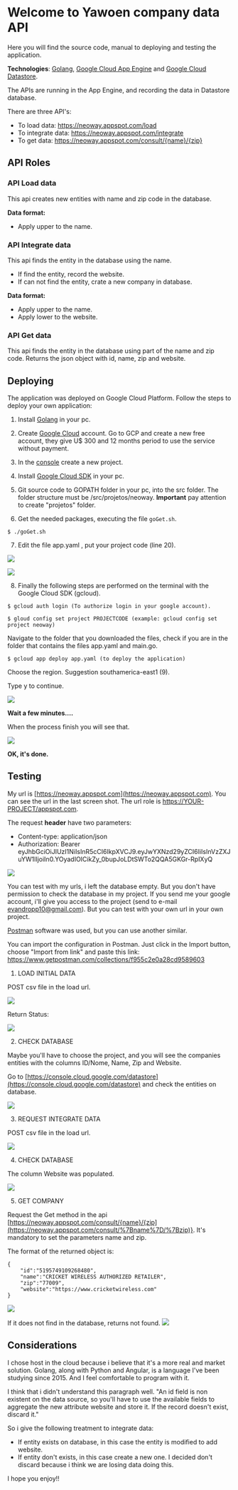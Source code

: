 # Welcome to Yawoen company data API

Here you will find the source code, manual to deploying and testing the application.

**Technologies**: [Golang](https://golang.org/), [Google Cloud App Engine](https://cloud.google.com/appengine/) and [Google Cloud Datastore](https://cloud.google.com/datastore/).

The APIs are running in the App Engine, and recording the data in Datastore database.

There are three API's:

 - To load data: https://neoway.appspot.com/load
 - To integrate data: https://neoway.appspot.com/integrate
 - To get data: https://neoway.appspot.com/consult/{name}/{zip}

## API Roles

### API Load data
This api creates new entities with name and zip code in the database.

**Data format:**
- Apply upper to the name.


### API Integrate data
This api finds the entity in the database using the name.
- If find the entity, record the website.
- If can not find the entity, crate a new company in database.

**Data format:**
- Apply upper to the name.
- Apply lower to the website.

### API Get data
This api finds the entity in the database using part of the name and zip code. 
Returns the json object with id, name, zip and website. 

## Deploying

The application was deployed on Google Cloud Platform. Follow the steps to deploy your own application:

1) Install [Golang](https://golang.org/doc/install) in your pc.

2) Create [Google Cloud](http://cloud.google.com) account. Go to GCP and create a new free account, they give U$ 300 and 12 months period to use the service without payment.
    
3) In the [console](https://console.cloud.google.com) create a new project.

4) Install [Google Cloud SDK](https://cloud.google.com/sdk/docs/quickstarts) in your pc.

5) Git source code to GOPATH folder in your pc, into the src folder. The folder structure must be /src/projetos/neoway. **Important** pay attention to create "projetos" folder.

6) Get the needed packages, executing the file ```goGet.sh```.
```
$ ./goGet.sh
```
7) Edit the file app.yaml , put your project code (line 20). 

**![](https://lh4.googleusercontent.com/LgjfPdhwgagCIIoFRlS1lq_sbo81luvyVbljjHn2XaAr0-fVgDdwfKxehXzYLzefZ2if2M59NUGzWNREz-fHtm1wGRTg4Lph2wxaOTD58IHIjNRsmF_SK5Ddga7VXyrcusUr5ap1)**

**![](https://lh5.googleusercontent.com/qCbpYJId1dShaL-XMizSgaMoYBPFPqkziKwIRtplfwapMHjBJ9RUPG6-OQg_Ee8KB2823QTG3Hi5bO5DOC-qN9dAVLfJPgCP_uCgAsVI4kvAo_oeZ5vH0_6AYAcUfGPqWkOg-ASb)**

8) Finally the following steps are performed on the terminal with the Google Cloud SDK (gcloud).
```
$ gcloud auth login (To authorize login in your google account).
````
```	
$ gloud config set project PROJECTCODE (example: gcloud config set project neoway)
```	
Navigate to the folder that you downloaded the files, check if you are in the folder that contains the files app.yaml and main.go.
```	
$ gcloud app deploy app.yaml (to deploy the application)
```
 	
Choose the region. Suggestion southamerica-east1 (9).
 
Type y to continue.

![](https://lh3.googleusercontent.com/qOtwhrQJvsqHOv_tePvgWoevrTMbYOKNB8d5jdy11c7keDUhzllY8IbxnjoXMsR0d9-arYqsWBTvvg9BikDXImT-4n0n7GwQuBGkZCBx3yP-VErBffilvnFEgjQVQVaDUYWs1wQt)

**Wait a few minutes….**

When the process finish you will see that.

**![](https://lh4.googleusercontent.com/eksx70j_Mp1XDamOgfLrM3d9_-iLrI4N8M6H6lvxgDeqAMQcU5jrVwGmzRRElpXn5LvgIdnysZDjovDXoNsKejs5s90s-Velg2SpDAAKJTp7P5Z9UlwYeqv7JjpouyAkS0lDZKzr)**

**OK, it's done.**

## Testing
My url is [https://neoway.appspot.com](https://neoway.appspot.com). You can see the url in the last screen shot. The url role is [https://YOUR-PROJECT/appspot.com](https://your-project/appspot.com).

The request **header** have two parameters:

- Content-type: application/json
- Authorization: Bearer eyJhbGciOiJIUzI1NiIsInR5cCI6IkpXVCJ9.eyJwYXNzd29yZCI6IiIsInVzZXJuYW1lIjoiIn0.YOyadIOICikZy_0bupJoLDtSWTo2QQA5GKGr-RpIXyQ

**![](https://lh5.googleusercontent.com/y67oEisSkRhnanvUJzFwnxw7WxedE55YvKJEXxCnhE7xiZtqOFh0F-5Eb4fUprRbBB0O6TG4-waJvUmrRazgy4W5RGYLq1W2KNaqO8TKM2MKlEdADGan3Nd3_lF1_1lzX6Q_QM-B)**

You can test with my urls, i left the database empty. But you don't have permission to check the database in my project. If you send me your google account, i'll give you access to the project (send to e-mail evandropp10@gmail.com).
But you can test with your own url in your own project.

[Postman](https://www.getpostman.com/) software was used, but you can use another similar.

You can import the configuration in Postman. Just click in the Import button, choose "Import from link" and paste this link: https://www.getpostman.com/collections/f955c2e0a28cd9589603

1.  LOAD INITIAL DATA

POST csv file in the load url.

**![](https://lh6.googleusercontent.com/58JxFib61jcsqfQ7aY3ndSGRq8WxOSUGIHfVPVE9en4MECWUnUkTNgq2b3g4fvwCKR76VbTvCerJ3mjgvUtYqgC3U1tY818Q6JtWgfkJOSEcOxZiMTj7TC8DOghX2pBazUfU58xX)**

Return Status:

![](https://lh4.googleusercontent.com/XRAwdmRm2XJ23dzLZXo8zn9vias0N1BL81YTbDkNGSuBBMdPMERV7xMy5LfNIHAFgfUzyrndKhPO4Ti61MhBdoC1YUXnSKFny-oTLdDJZ2QwrbfMWhw7YIPXN31m1U3qZaN5nYFs)

2) CHECK DATABASE

Maybe you'll have to choose the project, and you will see the companies entities with the columns ID/Nome, Name, Zip and Website.

Go to [https://console.cloud.google.com/datastore](https://console.cloud.google.com/datastore) and check the entities on database.

![](https://lh6.googleusercontent.com/rhfQ6WJ6L58NkyybemOaCxl8O07C9GdycPdLFbh0SpjtBjrEzpxk7BaI3bxQ98Qc0VDmpl75AdRGWPpVI6q2n0RnIKmZGtjEJeARsWQGpv0Cm0fhkUK8bq5Z-IUki7NL-YE6PGeY)

3) REQUEST INTEGRATE DATA

POST csv file in the load url.

![](https://lh4.googleusercontent.com/kjzXoRmhsiXtgd5DUMeeoMg0p5ESaJuS-7QoCR5UQyfNYn3mPxPUXRqrvUbrNOWh8odp5JUOqjhEKZAVxlqKBS1ff4QBRBC1nhtsvyWOdgU61YIGrG2R97bPCuT1QXDWdRg0mLl2)

4) CHECK DATABASE

The column Website was populated.

**![](https://lh3.googleusercontent.com/9XIRJNMDQaG9qZpUe3XagzjKiJfGwS-Kd8ABSMGLCjMdqzoMyxLqs6UYUvxFEqvACDpM8mHZVHzkNeW6-C8hgIyHAr5peJcbE1GEqRcbbYbpGAlvK63c3wsQxXph0GJJ-JseshCw)**

5) GET COMPANY

Request the Get method in the api [https://neoway.appspot.com/consult/{name}/{zip](https://neoway.appspot.com/consult/%7Bname%7D/%7Bzip)}. It's mandatory to set the parameters name and zip.

The format of the returned object is:
```
{
	"id":"5195749109268480",
	"name":"CRICKET WIRELESS AUTHORIZED RETAILER",
	"zip":"77009",
	"website":"https://www.cricketwireless.com"	
}
```

**![](https://lh3.googleusercontent.com/uHDWdmxUXagyVwClrBdtB1m3cVRNVhjbnKfci5tybm_Je4tMWRKa4DIw7eqobolDvMXmK0zgVT0YI8L3hXa8392NEL82c_9SV8nN7YE1lrdsXo-nj_Yn5ruQ2d0Od0R5l2weVszr)**

If it does not find in the database, returns not found.
**![](https://lh5.googleusercontent.com/NEPHcvLNxrH10eT1jezOA1hd2Xp7usybe_7X4MMKAPQpUBXfZg26wnWJFdslj59zxWzGjrKDlEf3tbDXsdpXxUkQ4Oe5FLLb_RATwkhptqHws2eUL1GVkSJjGKrO6egZQa6Qs_Cs)**
## Considerations
I chose host in the cloud because i believe that it's a more real and market solution.
Golang, along with Python and Angular, is a language I've been studying since 2015. And I feel comfortable to program with it.

I think that i didn't understand this paragraph well.
"An id field is non existent on the data source, so you'll have to use the available fields to aggregate the new attribute website and store it. If the record doesn't exist, discard it."

So i give the following treatment to integrate data:
- If entity exists on database, in this case the entity is modified to add website.
- If entity don't exists, in this case create a new one. I decided don't discard because i think we are losing data doing this.



I hope you enjoy!!
<!--stackedit_data:
eyJoaXN0b3J5IjpbLTk2NDExMDUyMV19
-->